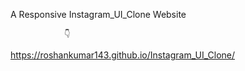  
A Responsive Instagram_UI_Clone Website 
                
                👇
https://roshankumar143.github.io/Instagram_UI_Clone/
